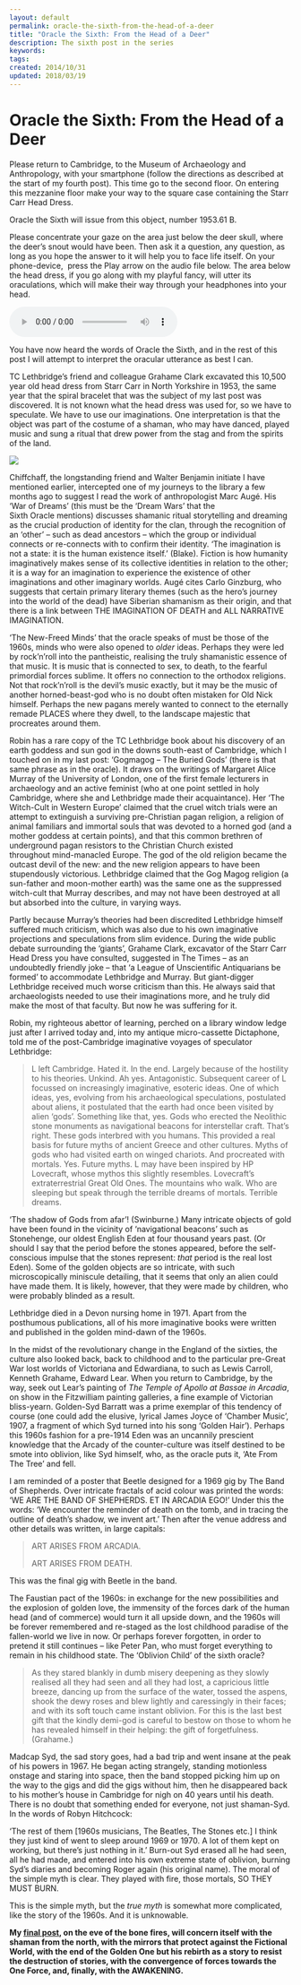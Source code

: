 ```yaml
---
layout: default
permalink: oracle-the-sixth-from-the-head-of-a-deer
title: "Oracle the Sixth: From the Head of a Deer"
description: The sixth post in the series
keywords:
tags:
created: 2014/10/31
updated: 2018/03/19
---
```


Oracle the Sixth: From the Head of a Deer
=========================================

Please return to Cambridge, to the Museum of Archaeology and Anthropology, with your smartphone (follow the directions 
as described at the start of my fourth post). This time go to the second floor. On entering this mezzanine floor make 
your way to the square case containing the Starr Carr Head Dress.

Oracle the Sixth will issue from this object, number 1953.61 B.

Please concentrate your gaze on the area just below the deer skull, where the deer’s snout would have been. Then ask it 
a question, any question, as long as you hope the answer to it will help you to face life itself. On your phone-device, 
press the Play arrow on the audio file below. The area below the head dress, if you go along with my playful fancy, 
will utter its oraculations, which will make their way through your headphones into your head.

<audio controls="controls">
    <source type="audio/mpeg" src="uploads/2017/07/Six.mp3" />
    [uploads/2017/07/Six.mp3](uploads/2017/07/Six.mp3)
</audio>

You have now heard the words of Oracle the Sixth, and in the rest of this post I will attempt to interpret the oracular 
utterance as best I can.

TC Lethbridge’s friend and colleague Grahame Clark excavated this 10,500 year old head dress from Starr Carr in North 
Yorkshire in 1953, the same year that the spiral bracelet that was the subject of my last post was discovered. It is 
not known what the head dress was used for, so we have to speculate. We have to use our imaginations. One interpretation 
is that the object was part of the costume of a shaman, who may have danced, played music and sung a ritual that drew 
power from the stag and from the spirits of the land.

[![](uploads/2018/03/IMG_0559-1024x765.jpg)](uploads/2018/03/IMG_0559.jpg)

Chiffchaff, the longstanding friend and Walter Benjamin initiate I have mentioned earlier, intercepted one of my journeys 
to the library a few months ago to suggest I read the work of anthropologist Marc Augé. His ‘War of Dreams’ (this must be 
the ‘Dream Wars’ that the Sixth Oracle mentions) discusses shamanic ritual storytelling and dreaming as the crucial production
of identity for the clan, through the recognition of an ‘other’ – such as dead ancestors – which the group or individual 
connects or re-connects with to confirm their identity. ‘The imagination is not a state: it is the human existence itself.’ 
(Blake). Fiction is how humanity imaginatively makes sense of its collective identities in relation to the other; it is a 
way for an imagination to experience the existence of other imaginations and other imaginary worlds. Augé cites Carlo Ginzburg, 
who suggests that certain primary literary themes (such as the hero’s journey into the world of the dead) have Siberian 
shamanism as their origin, and that there is a link between THE IMAGINATION OF DEATH and ALL NARRATIVE IMAGINATION.

‘The New-Freed Minds’ that the oracle speaks of must be those of the 1960s, minds who were also opened to _older_ ideas. 
Perhaps they were led by rock’n’roll into the pantheistic, realising the truly shamanistic essence of that music. It is 
music that is connected to sex, to death, to the fearful primordial forces sublime. It offers no connection to the orthodox 
religions. Not that rock’n’roll is the devil’s music exactly, but it may be the music of another horned-beast-god who is 
no doubt often mistaken for Old Nick himself. Perhaps the new pagans merely wanted to connect to the eternally remade 
PLACES where they dwell, to the landscape majestic that procreates around them.

Robin has a rare copy of the TC Lethbridge book about his discovery of an earth goddess and sun god in the downs south-east 
of Cambridge, which I touched on in my last post: ‘Gogmagog – The Buried Gods’ (there is that same phrase as in the oracle). 
It draws on the writings of Margaret Alice Murray of the University of London, one of the first female lecturers in 
archaeology and an active feminist (who at one point settled in holy Cambridge, where she and Lethbridge made their 
acquaintance). Her ‘The Witch-Cult in Western Europe’ claimed that the cruel witch trials were an attempt to extinguish 
a surviving pre-Christian pagan religion, a religion of animal familiars and immortal souls that was devoted to a horned
god (and a mother goddess at certain points), and that this common brethren of underground pagan resistors to the Christian 
Church existed throughout mind-manacled Europe. The god of the old religion became the outcast devil of the new: and the 
new religion appears to have been stupendously victorious. Lethbridge claimed that the Gog Magog religion (a sun-father 
and moon-mother earth) was the same one as the suppressed witch-cult that Murray describes, and may not have been destroyed 
at all but absorbed into the culture, in varying ways.

Partly because Murray’s theories had been discredited Lethbridge himself suffered much criticism, which was also due to 
his own imaginative projections and speculations from slim evidence. During the wide public debate surrounding the ‘giants’, 
Grahame Clark, excavator of the Starr Carr Head Dress you have consulted, suggested in The Times – as an undoubtedly 
friendly joke – that ‘a League of Unscientific Antiquarians be formed’ to accommodate Lethbridge and Murray. But 
giant-digger Lethbridge received much worse criticism than this. He always said that archaeologists needed to use their 
imaginations more, and he truly did make the most of that faculty. But now he was suffering for it.

Robin, my righteous abettor of learning, perched on a library window ledge just after I arrived today and, into my antique 
micro-cassette Dictaphone, told me of the post-Cambridge imaginative voyages of speculator Lethbridge:

> L left Cambridge. Hated it. In the end. Largely because of the hostility to his theories. Unkind. Ah yes. Antagonistic. 
Subsequent career of L focussed on increasingly imaginative, esoteric ideas. One of which ideas, yes, evolving from his 
archaeological speculations, postulated about aliens, it postulated that the earth had once been visited by alien ‘gods’. 
Something like that, yes. Gods who erected the Neolithic stone monuments as navigational beacons for interstellar craft. 
That’s right. These gods interbred with you humans. This provided a real basis for future myths of ancient Greece and other 
cultures. Myths of gods who had visited earth on winged chariots. And procreated with mortals. Yes. Future myths. 
L may have been inspired by HP Lovecraft, whose mythos this slightly resembles. Lovecraft’s extraterrestrial Great Old 
Ones. The mountains who walk. Who are sleeping but speak through the terrible dreams of mortals. Terrible dreams.

‘The shadow of Gods from afar’! (Swinburne.) Many intricate objects of gold have been found in the vicinity of 
‘navigational beacons’ such as Stonehenge, our oldest English Eden at four thousand years past. (Or should I say that 
the period before the stones appeared, before the self-conscious impulse that the stones represent: _that_ period is the 
real lost Eden). Some of the golden objects are so intricate, with such microscopically miniscule detailing, that it seems 
that only an alien could have made them. It is likely, however, that they were made by children, who were probably blinded 
as a result.

Lethbridge died in a Devon nursing home in 1971. Apart from the posthumous publications, all of his more imaginative books
 were written and published in the golden mind-dawn of the 1960s.

In the midst of the revolutionary change in the England of the sixties, the culture also looked back, back to childhood 
and to the particular pre-Great War lost worlds of Victoriana and Edwardiana, to such as Lewis Carroll, Kenneth Grahame, 
Edward Lear. When you return to Cambridge, by the way, seek out Lear’s painting of _The Temple of Apollo at Bassae in 
Arcadia_, on show in the Fitzwilliam painting galleries, a fine example of Victorian bliss-yearn. Golden-Syd Barratt was 
a prime exemplar of this tendency of course (one could add the elusive, lyrical James Joyce of ‘Chamber Music’, 1907, a 
fragment of which Syd turned into his song ‘Golden Hair’). Perhaps this 1960s fashion for a pre-1914 Eden was an uncannily 
prescient knowledge that the Arcady of the counter-culture was itself destined to be smote into oblivion, like Syd himself, 
who, as the oracle puts it, ‘Ate From The Tree’ and fell.

I am reminded of a poster that Beetle designed for a 1969 gig by The Band of Shepherds. Over intricate fractals of acid 
colour was printed the words: ‘WE ARE THE BAND OF SHEPHERDS. ET IN ARCADIA EGO!’ Under this the words: ‘We encounter the 
reminder of death on the tomb, and in tracing the outline of death’s shadow, we invent art.’ Then after the venue address 
and other details was written, in large capitals:

> ART ARISES FROM ARCADIA.
>
> ART ARISES FROM DEATH.

This was the final gig with Beetle in the band.

The Faustian pact of the 1960s: in exchange for the new possibilities and the explosion of golden love, the immensity 
of the forces dark of the human head (and of commerce) would turn it all upside down, and the 1960s will be forever 
remembered and re-staged as the lost childhood paradise of the fallen-world we live in now. Or perhaps forever forgotten, 
in order to pretend it still continues – like Peter Pan, who must forget everything to remain in his childhood state. The 
‘Oblivion Child’ of the sixth oracle?

> As they stared blankly in dumb misery deepening as they slowly realised all they had seen and all they had lost, a 
capricious little breeze, dancing up from the surface of the water, tossed the aspens, shook the dewy roses and blew 
lightly and caressingly in their faces; and with its soft touch came instant oblivion. For this is the last best gift 
that the kindly demi-god is careful to bestow on those to whom he has revealed himself in their helping: the gift of 
forgetfulness. (Grahame.)

Madcap Syd, the sad story goes, had a bad trip and went insane at the peak of his powers in 1967. He began acting strangely, 
standing motionless onstage and staring into space, then the band stopped picking him up on the way to the gigs and did 
the gigs without him, then he disappeared back to his mother’s house in Cambridge for nigh on 40 years until his death. 
There is no doubt that something ended for everyone, not just shaman-Syd. In the words of Robyn Hitchcock: 

‘The rest of them \[1960s musicians, The Beatles, The Stones etc.\] I think they just kind of went to sleep around 1969 
or 1970. A lot of them kept on working, but there’s just nothing in it.’ Burn-out Syd erased all he had seen, all he had 
made, and entered into his own extreme state of oblivion, burning Syd’s diaries and becoming Roger again (his original name). 
The moral of the simple myth is clear. They played with fire, those mortals, SO THEY MUST BURN.

This is the simple myth, but the _true myth_ is somewhat more complicated, like the story of the 1960s. And it is unknowable.

__My [final post](oracle-the-seventh-from-the-head-of-an-evenki), on the eve of the bone fires, will concern itself with the shaman from the north, with the mirrors that 
protect against the Fictional World, with the end of the Golden One but his rebirth as a story to resist the destruction 
of stories, with the convergence of forces towards the One Force, and, finally, with the AWAKENING.__